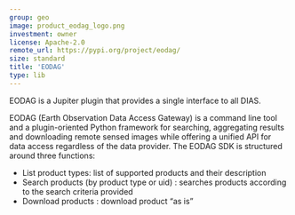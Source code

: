 ```yaml
---
group: geo
image: product_eodag_logo.png
investment: owner
license: Apache-2.0
remote_url: https://pypi.org/project/eodag/ 
size: standard
title: 'EODAG'
type: lib
---
```



EODAG is a Jupiter plugin that provides a single interface to all DIAS.

EODAG (Earth Observation Data Access Gateway) is a command line tool and a plugin-oriented Python framework for searching, aggregating results and downloading remote sensed images while offering a unified API for data access regardless of the data provider. The EODAG SDK is structured around three functions:
* List product types: list of supported products and their description
* Search products (by product type or uid) : searches products according to the search criteria provided
* Download products : download product “as is”